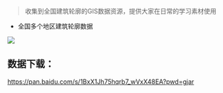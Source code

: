 > 收集到全国建筑轮廓的GIS数据资源，提供大家在日常的学习素材使用

- 全国多个地区建筑轮廓数据

![](https://gitee.com/gishome/gis-learning-circle/raw/main/%E6%95%88%E6%9E%9C%E5%9B%BE/%E8%A1%8C%E6%94%BF%E5%8C%BA%E5%88%92.jpg)
 
 
## 数据下载：
https://pan.baidu.com/s/1BxX1Jh75hqrb7_wVxX48EA?pwd=gjar